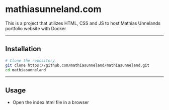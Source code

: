 # mathiasunneland.com

This is a project that utilizes HTML, CSS and JS to host Mathias Unnelands portfolio website with Docker

---

## Installation

```bash
# Clone the repository
git clone https://github.com/mathiasunneland/mathiasunneland.git
cd mathiasunneland
```

---

## Usage

- Open the index.html file in a browser